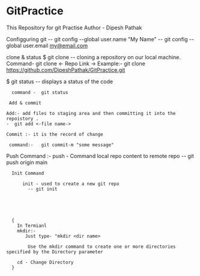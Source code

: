 # GitPractice
This Repository for git Practise 
Author - Dipesh Pathak

Configguring git 
  --   git config --global user.name "My Name"
  --   git config --global user.email my@email.com

  clone & status 
  $ git clone  --   cloning a repository on our local machine.
  Command-  git clone <- Repo Link ->
    Example:-   git clone https://github.com/DipeshPathak/GitPractice.git

   $ git status -- displays a status of the code 
        
      command -  git status

     Add & commit

    Add:- add files to staging area and then committing it into the repoistory .
    -  git add <-file name->

    Commit :- it is the record of change  
    
     command:-   git commit-m "some message"
          

   Push Command :-
     push - Command local repo content to remote repo
     --     git push origin main


      Init Command 
          
          init - used to create a new git repo
            -- git init
    




      {
        In Termianl
        mkdir:-
           Just type- "mkdir <dir name>

            Use the mkdir command to create one or more directories specified by the Directory parameter

        cd - Change Directory
      }          